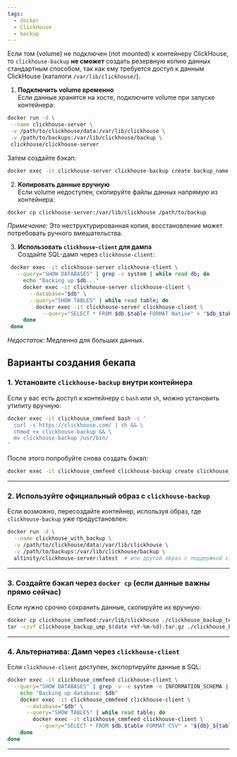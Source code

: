 ```yaml
---
tags:
  - docker
  - ClickHouse
  - backup
---
```


Если том (volume) не подключен (not mounted) к контейнеру ClickHouse, то `clickhouse-backup` **не сможет** создать резервную копию данных стандартным способом, так как ему требуется доступ к данным ClickHouse (каталоги `/var/lib/clickhouse/`).  

1. **Подключить volume временно**  
   Если данные хранятся на хосте, подключите volume при запуске контейнера:  
```bash
docker run -d \
 --name clickhouse-server \
 -v /path/to/clickhouse/data:/var/lib/clickhouse \
 -v /path/to/backups:/var/lib/clickhouse/backup \
 clickhouse/clickhouse-server
```
Затем создайте бэкап:  
```bash
docker exec -it clickhouse-server clickhouse-backup create backup_name
```

2. **Копировать данные вручную**  
   Если volume недоступен, скопируйте файлы данных напрямую из контейнера:  
```bash
docker cp clickhouse-server:/var/lib/clickhouse /path/to/backup
```
   *Примечание:* Это неструктурированная копия, восстановление может потребовать ручного вмешательства.

3. **Использовать `clickhouse-client` для дампа**  
   Создайте SQL-дамп через `clickhouse-client`:  
   
```bash
 docker exec -it clickhouse-server clickhouse-client \
   --query="SHOW DATABASES" | grep -v system | while read db; do
     echo "Backing up $db..."
     docker exec -it clickhouse-server clickhouse-client \
       --database="$db" \
       --query="SHOW TABLES" | while read table; do
         docker exec -it clickhouse-server clickhouse-client \
           --query="SELECT * FROM $db.$table FORMAT Native" > "$db_$table.bak"
     done
 done
```
   *Недостаток:* Медленно для больших данных.

## Варианты создания бекапа

### 1. **Установите `clickhouse-backup` внутри контейнера**  
Если у вас есть доступ к контейнеру с `bash` или `sh`, можно установить утилиту вручную:  

```bash
docker exec -it clickhouse_cmmfeed bash -c '
  curl -s https://clickhouse.com/ | sh && \
  chmod +x clickhouse-backup && \
  mv clickhouse-backup /usr/bin/
'
```

После этого попробуйте снова создать бэкап:  
```bash
docker exec -it clickhouse_cmmfeed clickhouse-backup create clickhouse_backup_ump_$(date +%Y-%m-%d)
```

---

### 2. **Используйте официальный образ с `clickhouse-backup`**  
Если возможно, пересоздайте контейнер, используя образ, где `clickhouse-backup` уже предустановлен:  

```bash
docker run -d \
  --name clickhouse_with_backup \
  -v /path/to/clickhouse/data:/var/lib/clickhouse \
  -v /path/to/backups:/var/lib/clickhouse/backup \
  altinity/clickhouse-server:latest  # или другой образ с поддержкой clickhouse-backup
```

---

### 3. **Создайте бэкап через `docker cp` (если данные важны прямо сейчас)**  
Если нужно срочно сохранить данные, скопируйте их вручную:  

```bash
docker cp clickhouse_cmmfeed:/var/lib/clickhouse ./clickhouse_backup_temp
tar -czvf clickhouse_backup_ump_$(date +%Y-%m-%d).tar.gz ./clickhouse_backup_temp
```

---

### 4. **Альтернатива: Дамп через `clickhouse-client`**  
Если `clickhouse-client` доступен, экспортируйте данные в SQL:  

```bash
docker exec -it clickhouse_cmmfeed clickhouse-client \
  --query="SHOW DATABASES" | grep -v -e system -e INFORMATION_SCHEMA | while read db; do
    echo "Backing up database: $db"
    docker exec -it clickhouse_cmmfeed clickhouse-client \
      --database="$db" \
      --query="SHOW TABLES" | while read table; do
        docker exec -it clickhouse_cmmfeed clickhouse-client \
          --query="SELECT * FROM $db.$table FORMAT CSV" > "${db}_${table}.csv"
    done
done
```

---

